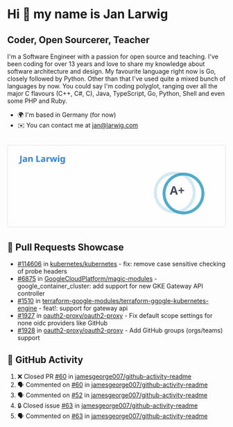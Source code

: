 # Hi 👋 my name is Jan Larwig

## Coder, Open Sourcerer, Teacher

I'm a Software Engineer with a passion for open source and teaching. I've been coding for over 13 years and love to share my knowledge about software architecture and design. My favourite language right now is Go, closely followed by Python. Other than that I've used quite a mixed bunch of languages by now. You could say I'm coding polyglot, ranging over all the major C flavours (C++, C#, C), Java, TypeScript, Go, Python, Shell and even some PHP and Ruby.

- 🌍 I'm based in Germany (for now)
- ✉️ You can contact me at [jan@larwig.com](mailto:jan@larwig.com)

<br>

<a href="https://github.com/anuraghazra/github-readme-stats">
  <picture>
    <source
      srcset="https://raw.githubusercontent.com/tuunit/tuunit/main/general_dark.svg" 
      media="(prefers-color-scheme: dark)" 
    />
    <source
      srcset="https://raw.githubusercontent.com/tuunit/tuunit/main/general_light.svg" 
      media="(prefers-color-scheme: light), (prefers-color-scheme: no-preference)" 
    />
    <img src="https://raw.githubusercontent.com/tuunit/tuunit/main/general_light.svg" />
  </picture>
</a>

## 🔧 Pull Requests Showcase

- [#114606](https://github.com/kubernetes/kubernetes/issues/114606) in [kubernetes/kubernetes](https://github.com/kubernetes/kubernetes) - fix: remove case sensitive checking of probe headers
- [#6875](https://github.com/GoogleCloudPlatform/magic-modules/pull/6875) in [GoogleCloudPlatform/magic-modules](https://github.com/GoogleCloudPlatform/magic-modules) - google_container_cluster: add support for new GKE Gateway API controller
- [#1510](https://github.com/terraform-google-modules/terraform-google-kubernetes-engine/pull/1510) in [terraform-google-modules/terraform-ggogle-kubernetes-engine](https://github.com/terraform-google-modules/terraform-google-kubernetes-engine) - feat!: support for gateway api
- [#1927](https://github.com/oauth2-proxy/oauth2-proxy/issues/1927) in [oauth2-proxy/oauth2-proxy](https://github.com/oauth2-proxy/oauth2-proxy) - Fix default scope settings for none oidc providers like GitHub
- [#1928](https://github.com/oauth2-proxy/oauth2-proxy/issues/1928) in [oauth2-proxy/oauth2-proxy](https://github.com/oauth2-proxy/oauth2-proxy) - Add GitHub groups (orgs/teams) support

## 🔔 GitHub Activity

<!--START_SECTION:activity-->

1. ❌ Closed PR [#60](https://github.com/jamesgeorge007/github-activity-readme/pull/60) in [jamesgeorge007/github-activity-readme](https://github.com/jamesgeorge007/github-activity-readme)
2. 🗣 Commented on [#60](https://github.com/jamesgeorge007/github-activity-readme/issues/60) in [jamesgeorge007/github-activity-readme](https://github.com/jamesgeorge007/github-activity-readme)
3. 🗣 Commented on [#52](https://github.com/jamesgeorge007/github-activity-readme/issues/52) in [jamesgeorge007/github-activity-readme](https://github.com/jamesgeorge007/github-activity-readme)
4. 🔒 Closed issue [#63](https://github.com/jamesgeorge007/github-activity-readme/issues/63) in [jamesgeorge007/github-activity-readme](https://github.com/jamesgeorge007/github-activity-readme)
5. 🗣 Commented on [#63](https://github.com/jamesgeorge007/github-activity-readme/issues/63) in [jamesgeorge007/github-activity-readme](https://github.com/jamesgeorge007/github-activity-readme)
<!--END_SECTION:activity-->
